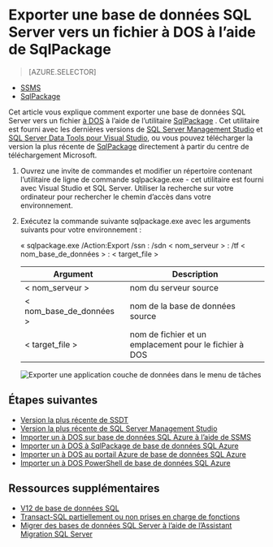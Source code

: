 <properties
   pageTitle="Exporter une base de données SQL Server vers un fichier à DOS à l’aide de SqlPackage | Microsoft Azure"
   description="Base de données de SQL Microsoft Azure, migration de base de données, base de données d’exportation, exporter le fichier à DOS, sqlpackage"
   services="sql-database"
   documentationCenter=""
   authors="CarlRabeler"
   manager="jhubbard"
   editor=""/>

<tags
   ms.service="sql-database"
   ms.devlang="NA"
   ms.topic="article"
   ms.tgt_pltfrm="NA"
   ms.workload="sqldb-migrate"
   ms.date="08/24/2016"
   ms.author="carlrab"/>

# <a name="export-a-sql-server-database-to-a-bacpac-file-using-sqlpackage"></a>Exporter une base de données SQL Server vers un fichier à DOS à l’aide de SqlPackage

> [AZURE.SELECTOR]
- [SSMS](sql-database-cloud-migrate-compatible-export-bacpac-ssms.md)
- [SqlPackage](sql-database-cloud-migrate-compatible-export-bacpac-sqlpackage.md)

Cet article vous explique comment exporter une base de données SQL Server vers un fichier [à DOS](https://msdn.microsoft.com/library/ee210546.aspx#Anchor_4) à l’aide de l’utilitaire [SqlPackage](https://msdn.microsoft.com/library/hh550080.aspx) . Cet utilitaire est fourni avec les dernières versions de [SQL Server Management Studio](https://msdn.microsoft.com/library/mt238290.aspx) et [SQL Server Data Tools pour Visual Studio](https://msdn.microsoft.com/library/mt204009.aspx), ou vous pouvez télécharger la version la plus récente de [SqlPackage](https://www.microsoft.com/en-us/download/details.aspx?id=53876) directement à partir du centre de téléchargement Microsoft.

1. Ouvrez une invite de commandes et modifier un répertoire contenant l’utilitaire de ligne de commande sqlpackage.exe - cet utilitaire est fourni avec Visual Studio et SQL Server. Utiliser la recherche sur votre ordinateur pour rechercher le chemin d’accès dans votre environnement.
2. Exécutez la commande suivante sqlpackage.exe avec les arguments suivants pour votre environnement :

    « sqlpackage.exe /Action:Export /ssn : /sdn < nom_serveur > : /tf < nom_base_de_données > : < target_file >

  	| Argument  | Description  |
  	|---|---|
  	| < nom_serveur >  | nom du serveur source  |
  	| < nom_base_de_données >  | nom de la base de données source  |
  	| < target_file >  | nom de fichier et un emplacement pour le fichier à DOS  |

    ![Exporter une application couche de données dans le menu de tâches](./media/sql-database-cloud-migrate/TestForCompatibilityUsingSQLPackage01b.png)

## <a name="next-steps"></a>Étapes suivantes

- [Version la plus récente de SSDT](https://msdn.microsoft.com/library/mt204009.aspx)
- [Version la plus récente de SQL Server Management Studio](https://msdn.microsoft.com/library/mt238290.aspx)
- [Importer un à DOS sur base de données SQL Azure à l’aide de SSMS](sql-database-cloud-migrate-compatible-import-bacpac-ssms.md)
- [Importer un à DOS à SqlPackage de base de données SQL Azure](sql-database-cloud-migrate-compatible-import-bacpac-sqlpackage.md)
- [Importer un à DOS au portail Azure de base de données SQL Azure](sql-database-import.md)
- [Importer un à DOS PowerShell de base de données SQL Azure](sql-database-import-powershell.md)

## <a name="additional-resources"></a>Ressources supplémentaires

- [V12 de base de données SQL](sql-database-v12-whats-new.md)
- [Transact-SQL partiellement ou non prises en charge de fonctions](sql-database-transact-sql-information.md)
- [Migrer des bases de données SQL Server à l’aide de l’Assistant Migration SQL Server](http://blogs.msdn.com/b/ssma/)

